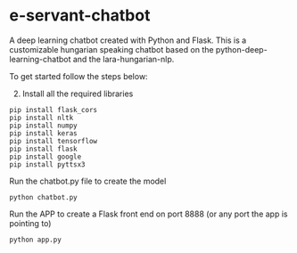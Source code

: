 # e-servant-chatbot
A deep learning chatbot created with Python and Flask.
This is a customizable hungarian speaking chatbot based on the python-deep-learning-chatbot and the lara-hungarian-nlp.

To get started follow the steps below:

2. Install all the required libraries 
```
pip install flask_cors
pip install nltk
pip install numpy
pip install keras
pip install tensorflow
pip install flask
pip install google
pip install pyttsx3
```

Run the chatbot.py file to create the model
```
python chatbot.py
```

Run the APP to create a Flask front end on port 8888 (or any port the app is pointing to)
```
python app.py
```

